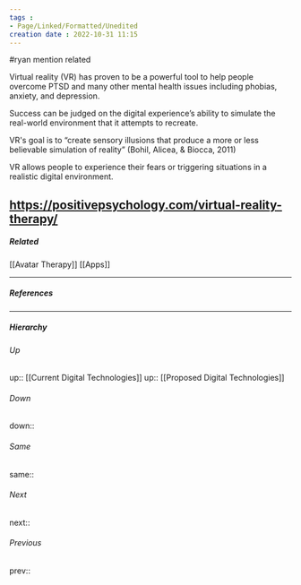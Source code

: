 ```yaml
---
tags :
- Page/Linked/Formatted/Unedited
creation date : 2022-10-31 11:15 
---
```

#ryan  mention related




Virtual reality (VR) has proven to be a powerful tool to help people overcome PTSD and many other mental health issues including phobias, anxiety, and depression.

Success can be judged on the digital experience’s ability to simulate the real-world environment that it attempts to recreate.

VR's goal is to “create sensory illusions that produce a more or less believable simulation of reality” (Bohil, Alicea, & Biocca, 2011)

VR allows people to experience their fears or triggering situations in a realistic digital environment.





https://positivepsychology.com/virtual-reality-therapy/
---
##### Related

[[Avatar Therapy]]
[[Apps]]


---
##### References


---
##### Hierarchy
###### Up
up:: [[Current Digital Technologies]]
up:: [[Proposed Digital Technologies]]

###### Down
down:: 
###### Same
same:: 
###### Next
next:: 
###### Previous
prev:: 